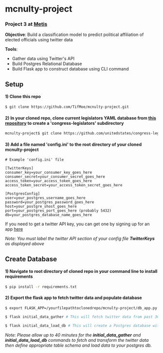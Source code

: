 # mcnulty-project

### Project 3 at [Metis](www.thisismetis.com)
**Objective**: Build a classification model to predict political affiliation of elected officials using twitter data

**Tools**:
- Gather data using Twitter's API
- Build Postgres Relational Database
- Build Flask app to construct database using CLI command

## Setup

#### 1) Clone this repo
```bash
$ git clone https://github.com/TifMoe/mcnulty-project.git
```

#### 2) In your cloned repo, clone current legislators YAML database from [this repository](https://github.com/unitedstates/congress-legislators) to create a 'congress-legislators' subdirectory
```bash
mcnulty-project$ git clone https://github.com/unitedstates/congress-legislators.git
```

#### 3) Add a file named 'config.ini' to the root directory of your cloned mcnulty-project
```
# Example 'config.ini' file

[TwitterKeys]
consumer_key=your_consumer_key_goes_here
consumer_secret=your_consumer_secret_goes_here
access_token=your_access_token_goes_here
access_token_secret=your_access_token_secret_goes_here

[PostgresConfig]
user=your_postgres_username_goes_here
password=your_postgres_password_goes_here
host=your_postgre_shost_goes_here
port=your_postgres_port_goes_here (probably 5432)
db=your_postgres_database_name_goes_here
```
If you need to get a twitter API key, you can get one by signing up for an app [here](https://apps.twitter.com/app/new)

*Note: You must label the twitter API section of your config file **TwitterKeys** as displayed above*

## Create Database

#### 1) Navigate to root directory of cloned repo in your command line to install requirements
```bash
$ pip install -r requirements.txt
```

#### 2) Export the flask app to fetch twitter data and populate database
```bash
$ export FLASK_APP=/yourfilepathtoclonedrepo/mcnulty-project/db_app.py

$ flask initial_data_gather # This will fetch twitter data from past 30 days for all available legislators in YAML db

$ flask initial_data_load_db # This will create a Postgres database with legislator twitter data
```
*Note: Please allow up to 40 minutes for the **initial_data_gather** and **initial_data_load_db** commands to fetch and transform the twitter data then define appropriate table schema and load data to your postgres db.*


